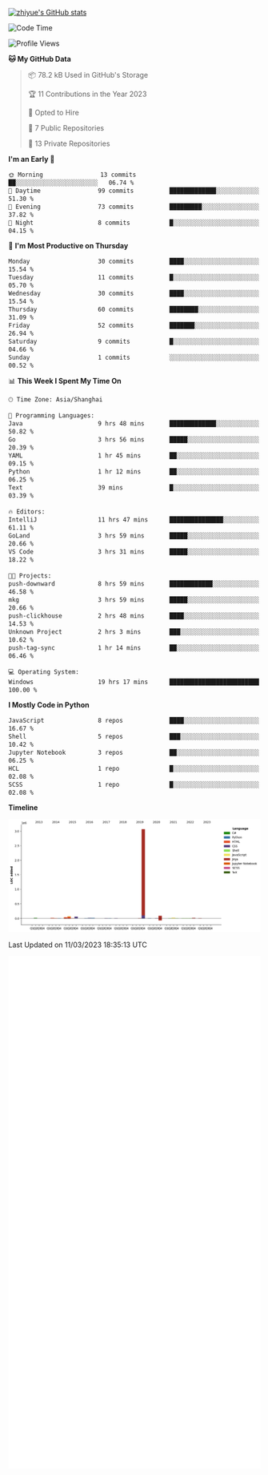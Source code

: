 
[![zhiyue's GitHub stats](https://github-readme-stats.vercel.app/api?username=zhiyue)](https://github.com/anuraghazra/github-readme-stats&&show_icons=true)

<!--START_SECTION:waka-->
![Code Time](http://img.shields.io/badge/Code%20Time-981%20hrs%2042%20mins-blue)

![Profile Views](http://img.shields.io/badge/Profile%20Views-0-blue)

**🐱 My GitHub Data** 

> 📦 78.2 kB Used in GitHub's Storage 
 > 
> 🏆 11 Contributions in the Year 2023
 > 
> 💼 Opted to Hire
 > 
> 📜 7 Public Repositories 
 > 
> 🔑 13 Private Repositories 
 > 
**I'm an Early 🐤** 

```text
🌞 Morning                13 commits          ██░░░░░░░░░░░░░░░░░░░░░░░   06.74 % 
🌆 Daytime                99 commits          █████████████░░░░░░░░░░░░   51.30 % 
🌃 Evening                73 commits          █████████░░░░░░░░░░░░░░░░   37.82 % 
🌙 Night                  8 commits           █░░░░░░░░░░░░░░░░░░░░░░░░   04.15 % 
```
📅 **I'm Most Productive on Thursday** 

```text
Monday                   30 commits          ████░░░░░░░░░░░░░░░░░░░░░   15.54 % 
Tuesday                  11 commits          █░░░░░░░░░░░░░░░░░░░░░░░░   05.70 % 
Wednesday                30 commits          ████░░░░░░░░░░░░░░░░░░░░░   15.54 % 
Thursday                 60 commits          ████████░░░░░░░░░░░░░░░░░   31.09 % 
Friday                   52 commits          ███████░░░░░░░░░░░░░░░░░░   26.94 % 
Saturday                 9 commits           █░░░░░░░░░░░░░░░░░░░░░░░░   04.66 % 
Sunday                   1 commits           ░░░░░░░░░░░░░░░░░░░░░░░░░   00.52 % 
```


📊 **This Week I Spent My Time On** 

```text
🕑︎ Time Zone: Asia/Shanghai

💬 Programming Languages: 
Java                     9 hrs 48 mins       █████████████░░░░░░░░░░░░   50.82 % 
Go                       3 hrs 56 mins       █████░░░░░░░░░░░░░░░░░░░░   20.39 % 
YAML                     1 hr 45 mins        ██░░░░░░░░░░░░░░░░░░░░░░░   09.15 % 
Python                   1 hr 12 mins        ██░░░░░░░░░░░░░░░░░░░░░░░   06.25 % 
Text                     39 mins             █░░░░░░░░░░░░░░░░░░░░░░░░   03.39 % 

🔥 Editors: 
IntelliJ                 11 hrs 47 mins      ███████████████░░░░░░░░░░   61.11 % 
GoLand                   3 hrs 59 mins       █████░░░░░░░░░░░░░░░░░░░░   20.66 % 
VS Code                  3 hrs 31 mins       █████░░░░░░░░░░░░░░░░░░░░   18.22 % 

🐱‍💻 Projects: 
push-downward            8 hrs 59 mins       ████████████░░░░░░░░░░░░░   46.58 % 
mkg                      3 hrs 59 mins       █████░░░░░░░░░░░░░░░░░░░░   20.66 % 
push-clickhouse          2 hrs 48 mins       ████░░░░░░░░░░░░░░░░░░░░░   14.53 % 
Unknown Project          2 hrs 3 mins        ███░░░░░░░░░░░░░░░░░░░░░░   10.62 % 
push-tag-sync            1 hr 14 mins        ██░░░░░░░░░░░░░░░░░░░░░░░   06.46 % 

💻 Operating System: 
Windows                  19 hrs 17 mins      █████████████████████████   100.00 % 
```

**I Mostly Code in Python** 

```text
JavaScript               8 repos             ████░░░░░░░░░░░░░░░░░░░░░   16.67 % 
Shell                    5 repos             ███░░░░░░░░░░░░░░░░░░░░░░   10.42 % 
Jupyter Notebook         3 repos             ██░░░░░░░░░░░░░░░░░░░░░░░   06.25 % 
HCL                      1 repo              █░░░░░░░░░░░░░░░░░░░░░░░░   02.08 % 
SCSS                     1 repo              █░░░░░░░░░░░░░░░░░░░░░░░░   02.08 % 
```



**Timeline**

![Lines of Code chart](https://raw.githubusercontent.com/zhiyue/zhiyue/main/assets/bar_graph.png)


 Last Updated on 11/03/2023 18:35:13 UTC
<!--END_SECTION:waka-->

<!-- [![Top Langs](https://github-readme-stats.vercel.app/api/top-langs/?username=zhiyue)](https://github.com/anuraghazra/github-readme-stats) -->

![](./github-metrics.svg)

